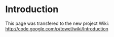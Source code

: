# Introduction #

This page was transfered to the new project Wiki: http://code.google.com/p/towel/wiki/Introduction